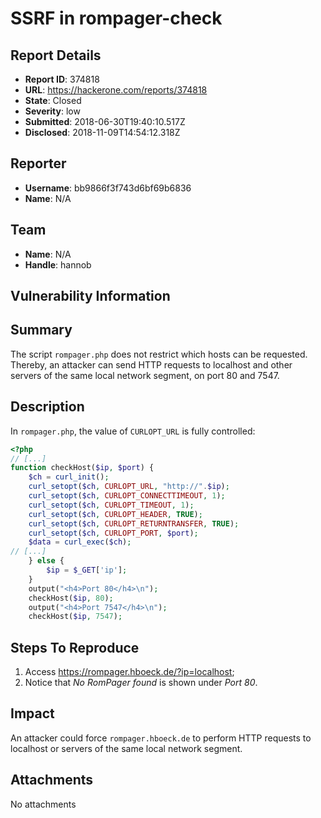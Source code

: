 # SSRF in rompager-check

## Report Details
- **Report ID**: 374818
- **URL**: https://hackerone.com/reports/374818
- **State**: Closed
- **Severity**: low
- **Submitted**: 2018-06-30T19:40:10.517Z
- **Disclosed**: 2018-11-09T14:54:12.318Z

## Reporter
- **Username**: bb9866f3f743d6bf69b6836
- **Name**: N/A

## Team
- **Name**: N/A
- **Handle**: hannob

## Vulnerability Information
## Summary

The script `rompager.php` does not restrict which hosts can be requested. Thereby, an attacker can send HTTP requests to localhost and other servers of the same local network segment, on port 80 and 7547. 

## Description

In `rompager.php`, the value of `CURLOPT_URL` is fully controlled:

```php
<?php
// [...]
function checkHost($ip, $port) {
	$ch = curl_init();
	curl_setopt($ch, CURLOPT_URL, "http://".$ip);
	curl_setopt($ch, CURLOPT_CONNECTTIMEOUT, 1);
	curl_setopt($ch, CURLOPT_TIMEOUT, 1);
	curl_setopt($ch, CURLOPT_HEADER, TRUE);
	curl_setopt($ch, CURLOPT_RETURNTRANSFER, TRUE);
	curl_setopt($ch, CURLOPT_PORT, $port);
	$data = curl_exec($ch);
// [...]
	} else {
		$ip = $_GET['ip'];
	}
	output("<h4>Port 80</h4>\n");
	checkHost($ip, 80);
	output("<h4>Port 7547</h4>\n");
	checkHost($ip, 7547);
```

## Steps To Reproduce

  1. Access https://rompager.hboeck.de/?ip=localhost;
  1. Notice that *No RomPager found* is shown under *Port 80*.

## Impact

An attacker could force `rompager.hboeck.de` to perform HTTP requests to localhost or servers of the same local network segment.

## Attachments
No attachments
